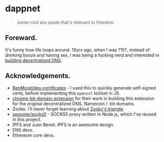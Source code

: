 
dappnet
=======

> some cool ass quote that's relevant to freedom.

## Foreward.

It's funny how life loops around. 10yrs ago, when I was ?15?, instead of drinking booze and having sex, I was being a fucking nerd and interested in [building decentralized DNS](https://github.com/liamzebedee/D3NS).

## Acknowledgements.

 - [BenMorel/dev-certificates](https://github.com/BenMorel/dev-certificates) - I used this to quickly generate self-signed certs, before implementing this `openssl` toolset in JS.
 - [chrome-bit-domain-extension](https://github.com/Tagide/chrome-bit-domain-extension.git) for their work in building this extension for the original decentralized DNS, Namecoin / .bit domains.
 - Zooko. I'll never forget learning about [Zooko's triangle](https://en.wikipedia.org/wiki/Zooko%27s_triangle).
 - [sequoiar/socks5](https://github.com/sequoiar/socks5) - SOCKS5 proxy written in Node.js, which I've reused in this project.
 - IPFS and Juan Benet. IPFS is an awesome design.
 - ENS devs.
 - Ethereum core devs.


